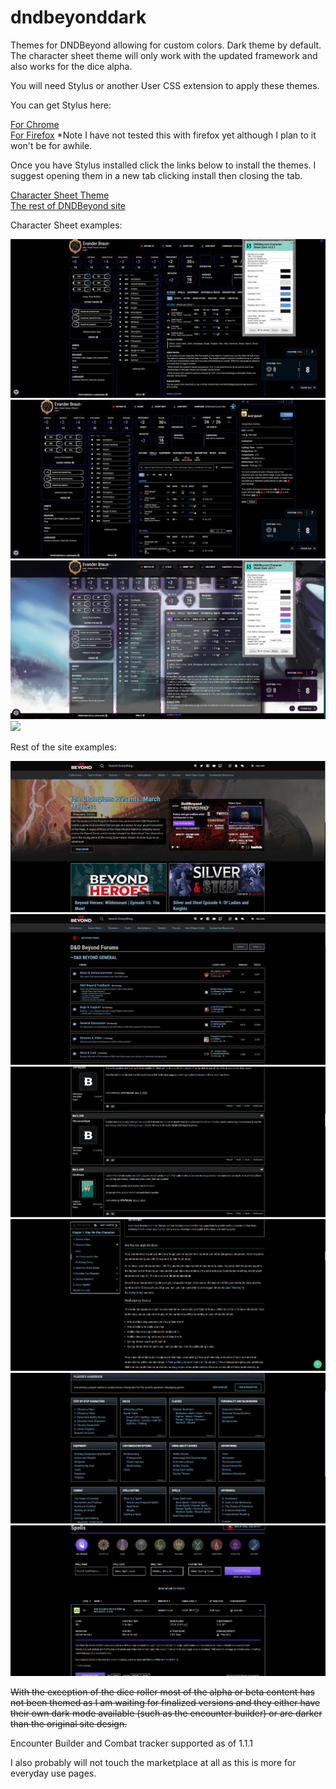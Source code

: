 # dndbeyonddark
Themes for DNDBeyond allowing for custom colors. Dark theme by default. The character sheet theme will only work with the updated framework and also works for the dice alpha.


You will need Stylus or another User CSS extension to apply these themes. 

You can get Stylus here:

<a href="https://chrome.google.com/webstore/detail/stylus/clngdbkpkpeebahjckkjfobafhncgmne?hl=en">For Chrome</a><br>
<a href="https://addons.mozilla.org/en-CA/firefox/addon/styl-us/">For Firefox</a> *Note I have not tested this with firefox yet although I plan to it won't be for awhile. 

Once you have Stylus installed click the links below to install the themes. I suggest opening them in a new tab clicking install then closing the tab.

<a href="https://github.com/Azmoria/dndbeyonddark/raw/master/DNDBeyond%20Character%20Sheet.user.css">Character Sheet Theme</a>
<br>
<a href="https://github.com/Azmoria/dndbeyonddark/raw/master/DNDBeyond%20site%20dark.user.css">The rest of DNDBeyond site</a>



Character Sheet examples:

<img src="https://github.com/Azmoria/dndbeyonddark/blob/master/Images/Character%20Sheet/Color%20Adjustments.PNG?raw=true"/>
<img src="https://github.com/Azmoria/dndbeyonddark/blob/master/Images/Character%20Sheet/DNDbeyond%20Char%20dark.PNG?raw=true"/>
<img src="https://github.com/Azmoria/dndbeyonddark/blob/master/Images/Character%20Sheet/DNDbeyond%20color%20example.PNG?raw=true"/>
<img src="https://github.com/Azmoria/dndbeyonddark/blob/master/Images/Character%20Sheet/Charsheetgif.gif?raw=true"/>

Rest of the site examples:

<img src="https://github.com/Azmoria/dndbeyonddark/blob/master/Images/DNDBeyond%20Dark/DNDbeyond%20main%20page.PNG?raw=true"/>
<img src="https://github.com/Azmoria/dndbeyonddark/blob/master/Images/DNDBeyond%20Dark/Forums.PNG?raw=true"/>
<img src="https://github.com/Azmoria/dndbeyonddark/blob/master/Images/DNDBeyond%20Dark/Forums2.PNG?raw=true"/>
<img src="https://github.com/Azmoria/dndbeyonddark/blob/master/Images/DNDBeyond%20Dark/basic.PNG?raw=true"/>
<img src="https://github.com/Azmoria/dndbeyonddark/blob/master/Images/DNDBeyond%20Dark/players-hand.PNG?raw=true"/>
<img src="https://github.com/Azmoria/dndbeyonddark/blob/master/Images/DNDBeyond%20Dark/spells.PNG"/>

<s>With the exception of the dice roller most of the alpha or beta content has not been themed as I am waiting for finalized versions and they either have their own dark mode available (such as the encounter builder) or are darker than the original site design.</s>

Encounter Builder and Combat tracker supported as of 1.1.1

I also probably will not touch the marketplace at all as this is more for everyday use pages.

